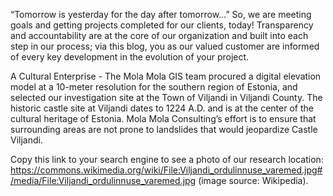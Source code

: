 “Tomorrow is yesterday for the day after tomorrow…”
So, we are meeting goals and getting projects completed for our clients, today!  Transparency and accountability are at the core of our organization and built into each step in our process; via this blog, you as our valued customer are informed of every key development in the evolution of your project.

A Cultural Enterprise - The Mola Mola GIS team procured a digital elevation model at a 10-meter resolution for the southern region of Estonia, and selected our investigation site at the Town of Viljandi in Viljandi County.  The historic castle site at Viljandi dates to 1224 A.D. and is at the center of the cultural heritage of Estonia.  Mola Mola Consulting’s effort is to ensure that surrounding areas are not prone to landslides that would jeopardize Castle Viljandi. 

Copy this link to your search engine to see a photo of our research location: https://commons.wikimedia.org/wiki/File:Viljandi_ordulinnuse_varemed.jpg#/media/File:Viljandi_ordulinnuse_varemed.jpg (image source: Wikipedia).
